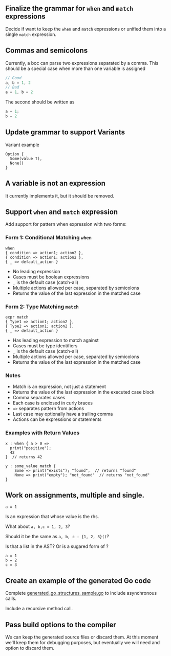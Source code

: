 ## Finalize the grammar for `when` and `match` expressions
Decide if want to keep the `when` and `match` expressions or unified them into a single `match` expression.


## Commas and semicolons

Currently, a boc can parse two expressions separated by a comma. This should be a special case when more than one
variable is assigned

```js
// Good
a, b = 1, 2
// Bad
a = 1, b = 2
```

The second should be written as

```js
a = 1;
b = 2
```

## Update grammar to support Variants

Variant example

```
Option {
  Some(value T),
  None()
}
```
## A variable is not an expression

It currently implements it, but it should be removed.

## Support `when` and `match` expression
Add support for pattern when expression with two forms:

### Form 1: Conditional Matching `when`
```
when
{ condition => action1; action2 },
{ condition => action1; action2 },
{ _ => default_action }
```
- No leading expression
- Cases must be boolean expressions
- `_` is the default case (catch-all)
- Multiple actions allowed per case, separated by semicolons
- Returns the value of the last expression in the matched case

### Form 2: Type Matching `match`
```
expr match
{ Type1 => action1; action2 },
{ Type2 => action1; action2 },
{ _ => default_action }
```
- Has leading expression to match against
- Cases must be type identifiers
- `_` is the default case (catch-all)
- Multiple actions allowed per case, separated by semicolons
- Returns the value of the last expression in the matched case

### Notes
- Match is an expression, not just a statement
- Returns the value of the last expression in the executed case block
- Comma separates cases
- Each case is enclosed in curly braces
- `=>` separates pattern from actions
- Last case may optionally have a trailing comma
- Actions can be expressions or statements

### Examples with Return Values
```
x : when { a > 0 =>
  print("positive");
  42
}  // returns 42

y : some_value match {
    Some => print("exists"); "found",  // returns "found"
    None => print("empty"); "not_found"  // returns "not_found"
}
```

## Work on assignments, multiple and single.

```
a = 1
```

Is an expression that whose value is the rhs.

What about `a, b,c = 1, 2, 3`?

Should it be the same as `a, b, c : {1, 2, 3}()`?

Is that a list in the AST? Or is a sugared form of  ?
```
a = 1
b = 2
c = 3
```

## Create an example of the generated Go code

Complete [generated_go_structures_sample.go](internal/testdata/generated_go_structures_sample.go) to include
asynchronous calls.

Include a recursive method call.

## Pass build options to the compiler

We can keep the generated source files or discard them.
At this moment we'll keep them for debugging purposes, but eventually we will need and option to discard them.
